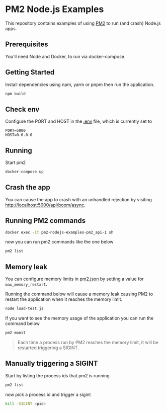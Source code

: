 # PM2 Node.js Examples

This repository contains examples of using [PM2](https://pm2.keymetrics.io/) to run (and crash) Node.js apps.

## Prerequisites

You'll need Node and Docker, to run via docker-compose.

## Getting Started

Install dependencies using npm, yarm or pnpm then run the application.

```bash
npm build
```

## Check env

Configure the PORT and HOST in the [.env](.env) file, which is currently set to

```env
PORT=5000
HOST=0.0.0.0
```

## Running

Start pm2

```bash
docker-compose up
```

## Crash the app

You can cause the app to crash with an unhandled rejection by visiting [http://localhost:5000/api/boom/async](http://localhost:5000/api/boom/async).

## Running PM2 commands

```bash
docker exec -it pm2-nodejs-examples-pm2_api-1 sh
```

now you can run pm2 commands like the one below

```bash
pm2 list
```

## Memory leak

You can configure memory limits in [pm2.json](pm2.json) by setting a value for `max_memory_restart`.

Running the command below will cause a memory leak causing PM2 to restart the application when it reaches the memory limit.

```bash
node load-test.js
```

If you want to see the memory usage of the application you can run the command below

```bash
pm2 monit
```

> Each time a process run by PM2 reaches the memory limit, it will be restarted triggering a SIGINT.

## Manually triggering a SIGINT

Start by listing the process ids that pm2 is running

```bash
pm2 list
```

now pick a process id and trigger a sigint

```bash
kill -SIGINT <pid>
```
